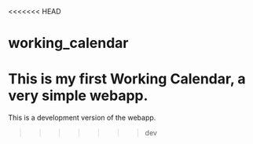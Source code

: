 <<<<<<< HEAD
# working_calendar
This is my first Working Calendar, a very simple webapp.
=======
This is a development version of the webapp.
>>>>>>> dev
